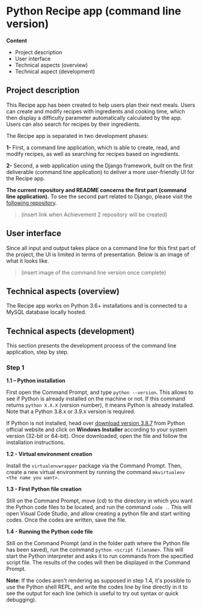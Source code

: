 # Python Recipe app (command line version)

**Content**

- Project description
- User interface
- Technical aspects (overview)
- Technical aspect (development)

## Project description

This Recipe app has been created to help users plan their next meals. Users can create and modify recipes with ingredients and cooking time, which then display a difficulty parameter automatically calculated by the app. Users can also search for recipes by their ingredients.

The Recipe app is separated in two development phases: 

**1-** First, a command line application, which is able to create, read, and modify recipes, as well as searching for recipes based on ingredients.

**2-** Second, a web application using the Django framework, built on the first deliverable (command line application) to deliver a more user-friendly UI for the Recipe app. 

**The current repository and README concerns the first part (command line application).** To see the second part related to Django, please visit the [following repository](placeholer).

> (insert link when Achievement 2 repository will be created)

## User interface

Since all input and output takes place on a command line for this first part of the project, the UI is limited in terms of presentation. Below is an image of what it looks like.

> (insert image of the command line version once complete)

  
## Technical aspects (overview)

The Recipe app works on Python 3.6+ installations and is connected to a MySQL database locally hosted.


## Technical aspects (development)

This section presents the development process of the command line application, step by step.

### Step 1

**1.1 – Python installation**

First open the Command Prompt, and type `python --version`. This allows to see if Python is already installed on the machine or not. If this command returns `python X.X.X` (version number), it means Python is already installed.  Note that a Python 3.8.x or 3.9.x version is required.

If Python is not installed, head over  [download version 3.8.7](https://www.python.org/downloads/release/python-387/) from Python official website and click on **Windows Installer** according to your system version (32-bit or 64-bit). Once downloaded, open the file and follow the installation instructions. 

**1.2 - Virtual environment creation**

Install the `virtualenvwrapper` package via the Command Prompt. Then,  create a new virtual environment by running the command `mkvirtualenv <the name you want>.`


**1.3 - First Python file creation** 

Still on the Command Prompt, move (cd) to the directory in which you want the Python code files to be located, and run the command `code .`. This will open Visual Code Studio, and allow creating a python file and start writing codes. Once the codes are written, save the file.

**1.4 - Running the Python code file**

Still on the Command Prompt (and in the folder path where the Python file  has been saved), run the command `python <script filename>`. This will start the Python interpreter and asks it to run commands from the specified script file. The results of the codes will then be displayed in the Command Prompt.

**Note**: If the codes aren't rendering as supposed in step 1.4, it's possible to use the Python shell REPL, and write the codes line by line directly in it to see the output for each line (which is useful to try out syntax or quick debugging).